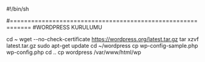 #!/bin/sh

#============================================================
#WORDPRESS KURULUMU

cd ~
wget --no-check-certificate https://wordpress.org/latest.tar.gz
tar xzvf latest.tar.gz
sudo apt-get update
cd ~/wordpress
cp wp-config-sample.php wp-config.php
cd ..
cp wordpress /var/www/html/wp
